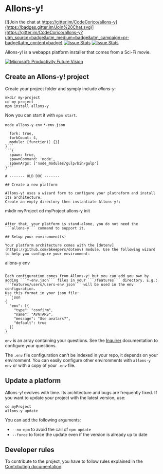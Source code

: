 # Allons-y!

[![Join the chat at https://gitter.im/CodeCorico/allons-y](https://badges.gitter.im/Join%20Chat.svg)](https://gitter.im/CodeCorico/allons-y?utm_source=badge&utm_medium=badge&utm_campaign=pr-badge&utm_content=badge)
[![Issue Stats](http://issuestats.com/github/codecorico/allons-y/badge/issue)](http://issuestats.com/github/codecorico/allons-y)
[![Issue Stats](http://issuestats.com/github/codecorico/allons-y/badge/pr)](http://issuestats.com/github/codecorico/allons-y)

Allons-y! is a webapps platform installer that comes from a Sci-Fi movie.

[![Microsoft: Productivity Future Vision](http://img.youtube.com/vi/hBNH8qub_vI/0.jpg)](http://www.youtube.com/watch?v=hBNH8qub_vI)

## Create an Allons-y! project

Create your project folder and symply include _allons-y_:
```
mkdir my-project
cd my-project
npm install allons-y
```

Now you can start it with ```npm start```.

```node allons-y env```
```*-env.json```
```{
  fork: true,
  forkCount: 4,
  module: [function() {}]
}```
```{
  spawn: true,
  spawnCommand: 'node',
  spawnArgs: ['node_modules/gulp/bin/gulp']
}```

# ------- OLD DOC -------

## Create a new platform

Allons-y! uses a wizard form to configure your platreform and install its architecture.
Create an empty directory then instantiate Allons-y!:
```
mkdir myProject
cd myProject
allons-y init
```

After that, your platform is stand-alone, you do not need the ```allons-y``` command to support it.

## Setup your environment(s)

Your platform architecture comes with the [dotenv](https://github.com/bkeepers/dotenv) module. Use the following wizard to help you configure your environment:
```
allons-y env
```

Each configuration comes from Allons-y! but you can add you own by adding ```*-env.json``` files in your ```/features``` directory. E.g.:
```features/users/users-env.json``` will be used in the env configuration.
Use this format in your json file:
```json
{
  "env": [{
    "type": "confirm",
    "name": "AVATARS",
    "message": "Use avatars?",
    "default": true
  }]
}
```

```env``` is an array containing your questions. See the [Inquirer](https://github.com/SBoudrias/Inquirer.js) documentation to configure your questions.

The ```.env``` file configuration can't be indexed in your repo, it depends on your environment. You can easily configure other environments with ```allons-y env``` or with a copy of your ```.env``` file.

## Update a platform

Allons-y! evolves with time. Its architecture and bugs are frequently fixed. If you want to update your project with the latest version, use:
```
cd myProject
allons-y update
```

You can add the following arguments:
- ```--no-npm``` to avoid the call of ```npm update```
- ```--force``` to force the update even if the version is already up to date

## Developer rules

To contribute to the project, you have to follow rules explained in the [Contributing documentation](CONTRIBUTING.md).
